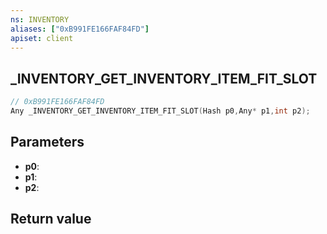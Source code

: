 ```yaml
---
ns: INVENTORY
aliases: ["0xB991FE166FAF84FD"]
apiset: client
---
```

## _INVENTORY_GET_INVENTORY_ITEM_FIT_SLOT

```c
// 0xB991FE166FAF84FD
Any _INVENTORY_GET_INVENTORY_ITEM_FIT_SLOT(Hash p0,Any* p1,int p2);
```


## Parameters
* **p0**:
* **p1**:
* **p2**:

## Return value